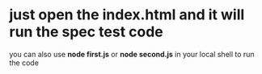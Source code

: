 
# just open the index.html and it will run the spec test code
you can also use **node first.js** or **node second.js** in your local shell to run the code
